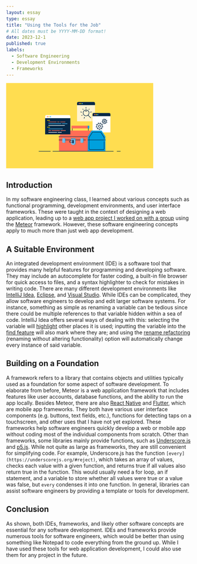 ```yaml
---
layout: essay
type: essay
title: "Using the Tools for the Job"
# All dates must be YYYY-MM-DD format!
date: 2023-12-1
published: true
labels:
  - Software Engineering
  - Development Environments
  - Frameworks
---
```


<img width="400px" class="rounded float-start pe-4" src="../img/tools-for-job/software-toolbox.png">

## Introduction

In my software engineering class, I learned about various concepts such as functional programming, development environments, and user interface frameworks. These were taught in the context of designing a web application, leading up to a [web app project I worked on with a group](https://rainbows-gallery.github.io/) using the [Meteor](https://www.meteor.com/) framework. However, these software engineering concepts apply to much more than just web app development. 

## A Suitable Environment

An integrated development environment (IDE) is a software tool that provides many helpful features for programming and developing software. They may include an autocomplete for faster coding, a built-in file browser for quick access to files, and a syntax highlighter to check for mistakes in writing code. There are many different development environments like [IntelliJ Idea](https://www.jetbrains.com/idea/), [Eclipse](https://eclipseide.org/), and [Visual Studio](https://visualstudio.microsoft.com/). While IDEs can be complicated, they allow software engineers to develop and edit larger software systems. For instance, something as simple as renaming a variable can be tedious since there could be multiple references to that variable hidden within a sea of code. IntelliJ Idea offers several ways of dealing with this: selecting the variable will [highlight](https://www.jetbrains.com/help/rider/Navigation_and_Search__Finding_Usages__Highlighting_Usages_in_File.html) other places it is used; inputting the variable into the [find feature](https://www.jetbrains.com/help/idea/finding-and-replacing-text-in-file.html#findInSelection) will also mark where they are; and using the [rename refactoring](https://www.jetbrains.com/help/idea/rename-refactorings.html) (renaming without altering functionality) option will automatically change every instance of said variable.

## Building on a Foundation

A framework refers to a library that contains objects and utilities typically used as a foundation for some aspect of software development. To elaborate from before, Meteor is a web application framework that includes features like user accounts, database functions, and the ability to run the app locally. Besides Meteor, there are also [React Native](https://reactnative.dev/) and [Flutter](https://flutter.dev/), which are mobile app frameworks. They both have various user interface components (e.g. buttons, text fields, etc.), functions for detecting taps on a touchscreen, and other uses that I have not yet explored. These frameworks help software engineers quickly develop a web or mobile app without coding most of the individual components from scratch. Other than frameworks, some libraries mainly provide functions, such as [Underscore.js](https://underscorejs.org/) and [p5.js](https://p5js.org/). While not quite as large as frameworks, they are still convenient for simplifying code. For example, Underscore.js has the function `[every](https://underscorejs.org/#reject)`, which takes an array of values, checks each value with a given function, and returns true if all values also return true in the function. This would usually need a for loop, an if statement, and a variable to store whether all values were true or a value was false, but `every` condenses it into one function. In general, libraries can assist software engineers by providing a template or tools for development.

## Conclusion

As shown, both IDEs, frameworks, and likely other software concepts are essential for any software development. IDEs and frameworks provide numerous tools for software engineers, which would be better than using something like Notepad to code everything from the ground up. While I have used these tools for web application development, I could also use them for any project in the future.

